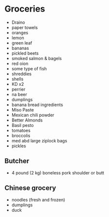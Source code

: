# Groceries

- Draino
- paper towels
- oranges
- lemon
- green leaf
- bananas
- pickled beets
- smoked salmon & bagels
- red oion
- some type of fish
- shreddies
- shells
- KD x2
- perrier
- na beer
- dumplings
- banana bread ingredients
- Miso Paste
- Mexican chili powder
- Better Almonds
- Basil pesto
- tomatoes
- broccolis
- med abd large ziplock bags
- pickles

## Butcher

- 4 pound (2 kg) boneless pork shoulder or butt

## Chinese grocery

- noodles (fresh and frozen)
- dumplings
- duck
